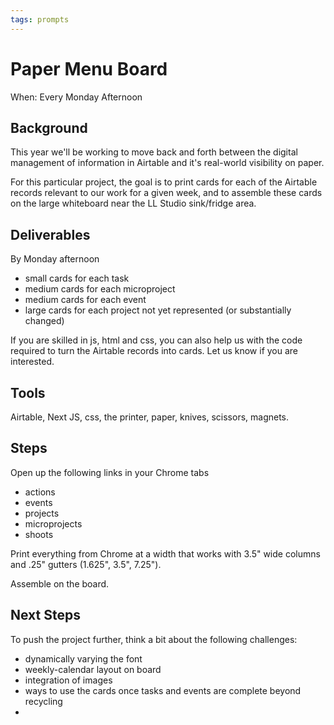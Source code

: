 ```yaml
---
tags: prompts
---
```


# Paper Menu Board

When: Every Monday Afternoon

## Background

This year we'll be working to move back and forth between the digital management of information in Airtable and it's real-world visibility on paper.

For this particular project, the goal is to print cards for each of the Airtable records relevant to our work for a given week, and to assemble these cards on the large whiteboard near the LL Studio sink/fridge area.

## Deliverables

By Monday afternoon
- small cards for each task
- medium cards for each microproject
- medium cards for each event
- large cards for each project not yet represented (or substantially changed)

If you are skilled in js, html and css, you can also help us with the code required to turn the Airtable records into cards. Let us know if you are interested.

## Tools

Airtable, Next JS, css, the printer, paper, knives, scissors, magnets.

## Steps

Open up the following links in your Chrome tabs 
- actions
- events
- projects
- microprojects
- shoots

Print everything from Chrome at a width that works with 3.5" wide columns and .25" gutters (1.625", 3.5", 7.25").

Assemble on the board.

## Next Steps

To push the project further, think a bit about the following challenges:

- dynamically varying the font
- weekly-calendar layout on board
- integration of images
- ways to use the cards once tasks and events are complete beyond recycling
- 